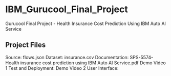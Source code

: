 # IBM_Gurucool_Final_Project
Gurucool Final Project - Health Insurance Cost Prediction Using IBM Auto AI Service

## Project Files
Source: flows.json
Dataset: insurance.csv
Documentation: SPS-5574-Health insurance cost prediction using IBM Auto AI Service.pdf
Demo Video 1 Test and Deployment: 
Demo Video 2 User Interface: 
